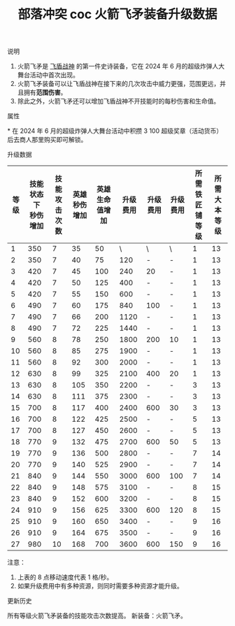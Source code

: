﻿---
title: "部落冲突 coc 火箭飞矛装备升级数据"
navTitle: "火箭飞矛"
shownTitle: "火箭飞矛"
description: "火箭飞矛是飞盾战神的第一件史诗装备，它在 2024 年 6 月的超级炸弹人大舞台活动中首次出现。火箭飞矛装备可以让飞盾战神在接下来的几次攻击中威力更强，范围更远，并且拥有范围伤害。除此之外，火箭飞矛还可以增加飞盾战神不开技能时的每秒伤害和生命值。"
module: upgrade-home
imgFolder: home_heroes/07c4
wiki: https://clashofclans.fandom.com/wiki/Rocket_Spear
canonical: /upgrade/07c4-Rocket-Spear
---

<UnitInfo :folder="$frontmatter.imgFolder" imgSrc="Rocket_Spear_info.png" :imgAlt="$frontmatter.navTitle" />

<SmallTitle>说明</SmallTitle>

1. 火箭飞矛是 [飞盾战神](/upgrade/0203-Royal-Champion) 的第一件史诗装备，它在 2024 年 6 月的超级炸弹人大舞台活动中首次出现。
2. 火箭飞矛装备可以让飞盾战神在接下来的几次攻击中威力更强，范围更远，并且拥有**范围伤害**。
3. 除此之外，火箭飞矛还可以增加飞盾战神不开技能时的每秒伤害和生命值。

<SmallTitle>属性</SmallTitle>

<UnitProperties>
    <UnitProperty pKey="技能类型" pValue="主动技能" />
    <UnitProperty pKey="装备稀有度" pValue="史诗" />
    <UnitProperty pKey="解锁条件" pValue="见说明<sup>*</sup>" />
    <UnitProperty pKey="飞矛射程" pValue="10 格" />
    <UnitProperty pKey="飞矛的伤害半径" pValue="0.8 格" />
</UnitProperties>

\* 在 2024 年 6 月的超级炸弹人大舞台活动中积攒 3 100 超级奖章（活动货币）后去商人那里购买即可解锁。

<SmallTitle>升级数据</SmallTitle>

<script setup>
const tableExtraInfo = [
    {
        "column": 5,
        "type": "cost",
        "icon": "Shiny_Ore",
        "noGoldPass": true
    },
    {
        "column": 6,
        "type": "cost",
        "icon": "Glowy_Ore",
        "noGoldPass": true
    },
    {
        "column": 7,
        "type": "cost",
        "icon": "Starry_Ore",
        "noGoldPass": true
    }
];
</script>

<UnitTable :tableExtraInfo="tableExtraInfo">

| 等级 |技能状态下<br>秒伤增加|技能<br>攻击次数|英雄<br>秒伤增加|英雄<br>生命值增加| 升级费用| 升级费用|升级费用|所需<br>铁匠铺等级|所需<br>大本等级|
|  --- |         ---        |       ---     |      ---      |       ---       |   ---  |   ---  |   --- |       ---       |       ---     |
|   1  |         350        |        7      |       35      |        50       |    \   |    \   |   \   |        1        |       13      |
|   2  |         350        |        7      |       40      |        75       |   120  |    -   |   -   |        1        |       13      |
|   3  |         420        |        7      |       45      |       100       |   240  |    20  |   -   |        1        |       13      |
|   4  |         420        |        7      |       50      |       125       |   400  |    -   |   -   |        1        |       13      |
|   5  |         420        |        7      |       55      |       150       |   600  |    -   |   -   |        1        |       13      |
|   6  |         490        |        7      |       60      |       175       |   840  |   100  |   -   |        1        |       13      |
|   7  |         490        |        7      |       66      |       200       |  1120  |    -   |   -   |        1        |       13      |
|   8  |         490        |        7      |       72      |       225       |  1440  |    -   |   -   |        1        |       13      |
|   9  |         560        |        8      |       78      |       250       |  1800  |   200  |   10  |        1        |       13      |
|  10  |         560        |        8      |       85      |       275       |  1900  |    -   |   -   |        1        |       13      |
|  11  |         560        |        8      |       92      |       300       |  2000  |    -   |   -   |        1        |       13      |
|  12  |         630        |        8      |       99      |       325       |  2100  |   400  |   20  |        1        |       13      |
|  13  |         630        |        8      |      105      |       350       |  2200  |    -   |   -   |        3        |       13      |
|  14  |         630        |        8      |      111      |       375       |  2300  |    -   |   -   |        3        |       13      |
|  15  |         700        |        8      |      117      |       400       |  2400  |   600  |   30  |        3        |       13      |
|  16  |         700        |        8      |      122      |       425       |  2500  |    -   |   -   |        5        |       13      |
|  17  |         700        |        8      |      127      |       450       |  2600  |    -   |   -   |        5        |       13      |
|  18  |         770        |        9      |      132      |       475       |  2700  |   600  |   50  |        5        |       13      |
|  19  |         770        |        9      |      136      |       500       |  2800  |    -   |   -   |        7        |       14      |
|  20  |         770        |        9      |      140      |       525       |  2900  |    -   |   -   |        7        |       14      |
|  21  |         840        |        9      |      144      |       550       |  3000  |   600  |  100  |        7        |       14      |
|  22  |         840        |        9      |      148      |       575       |  3100  |    -   |   -   |        8        |       15      |
|  23  |         840        |        9      |      152      |       600       |  3200  |    -   |   -   |        8        |       15      |
|  24  |         910        |        9      |      156      |       625       |  3300  |   600  |  120  |        8        |       15      |
|  25  |         910        |        9      |      160      |       650       |  3400  |    -   |   -   |        9        |       16      |
|  26  |         910        |        9      |      164      |       675       |  3500  |    -   |   -   |        9        |       16      |
|  27  |         980        |       10      |      168      |       700       |  3600  |   600  |  150  |        9        |       16      |
</UnitTable>

注意：

1. 上表的 8 点移动速度代表 1 格/秒。
2. 如果升级费用中有多种资源，则同时需要多种资源才能升级。

<SmallTitle>更新历史</SmallTitle>

<Timeline>
    <TimelineItem date="2024/09/09">
        <TimelineRow>所有等级火箭飞矛装备的技能攻击次数提高。</TimelineRow>
    </TimelineItem>
    <TimelineItem date="2024/06/11">
        <TimelineRow>新装备：火箭飞矛。</TimelineRow>
    </TimelineItem>
    <TimelineItem :historyBottom="true" />
</Timeline>
